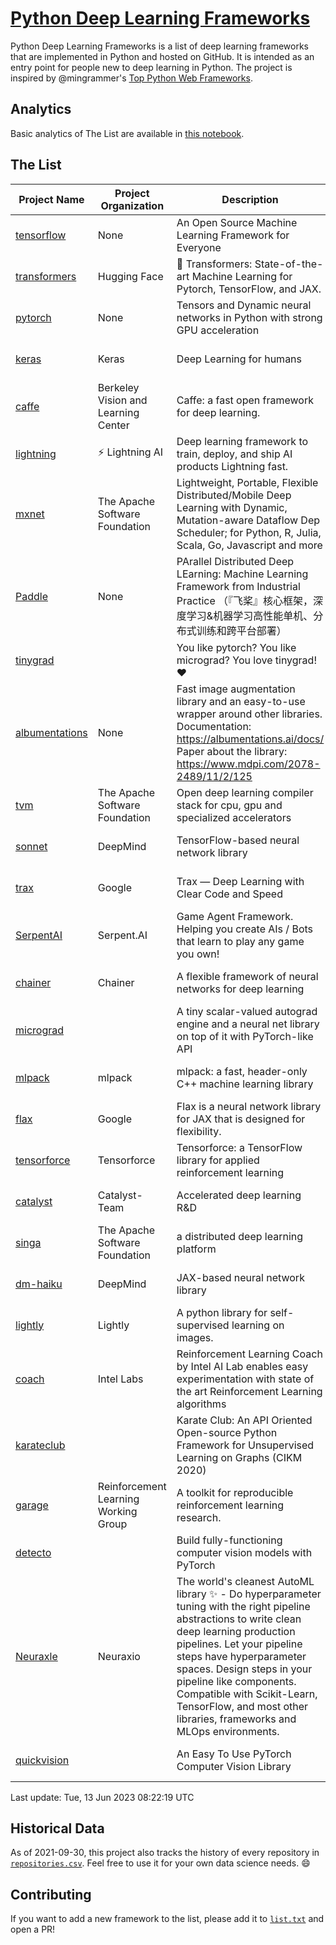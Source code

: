 # [Python Deep Learning Frameworks](https://www.github.com/shimst3r/python-deep-learning-frameworks)

Python Deep Learning Frameworks is a list of deep learning frameworks that are implemented in Python and hosted on GitHub. It is intended as an entry point for people new to deep learning in Python. The project is inspired by @mingrammer's [Top Python Web Frameworks](https://github.com/mingrammer/python-web-framework-stars).

## Analytics

Basic analytics of The List are available in [this notebook](./notebooks/development_over_time.ipynb).

## The List

| Project Name | Project Organization | Description | Stars | Forks | Open Issues | Last Commit |
| ------------ | -------------------- | ----------- | ----: | ----: | ----------: | ----------- |
| [tensorflow](https://tensorflow.org) | None | An Open Source Machine Learning Framework for Everyone | 175481 | 88446 | 2136 | 0 day(s) ago |
| [transformers](https://huggingface.co/transformers) | Hugging Face | 🤗 Transformers: State-of-the-art Machine Learning for Pytorch, TensorFlow, and JAX. | 103712 | 20920 | 764 | 0 day(s) ago |
| [pytorch](https://pytorch.org) | None | Tensors and Dynamic neural networks in Python with strong GPU acceleration | 67776 | 18572 | 12281 | 0 day(s) ago |
| [keras](http://keras.io/) | Keras | Deep Learning for humans | 58578 | 19356 | 386 | 0 day(s) ago |
| [caffe](http://caffe.berkeleyvision.org/) | Berkeley Vision and Learning Center | Caffe: a fast open framework for deep learning. | 33408 | 18994 | 1180 | 0 day(s) ago |
| [lightning](https://lightning.ai) | ⚡️ Lightning AI  | Deep learning framework to train, deploy, and ship AI products Lightning fast. | 23669 | 2930 | 704 | 0 day(s) ago |
| [mxnet](https://mxnet.apache.org) | The Apache Software Foundation | Lightweight, Portable, Flexible Distributed/Mobile Deep Learning with Dynamic, Mutation-aware Dataflow Dep Scheduler; for Python, R, Julia, Scala, Go, Javascript and more | 20433 | 6874 | 1997 | 0 day(s) ago |
| [Paddle](http://www.paddlepaddle.org/) | None | PArallel Distributed Deep LEarning: Machine Learning Framework from Industrial Practice （『飞桨』核心框架，深度学习&机器学习高性能单机、分布式训练和跨平台部署） | 20401 | 5193 | 2001 | 0 day(s) ago |
| [tinygrad](https://github.com/geohot/tinygrad) |  | You like pytorch? You like micrograd? You love tinygrad! ❤️  | 14000 | 1386 | 60 | 0 day(s) ago |
| [albumentations](https://albumentations.ai) | None | Fast image augmentation library and an easy-to-use wrapper around other libraries. Documentation:  https://albumentations.ai/docs/ Paper about the library: https://www.mdpi.com/2078-2489/11/2/125 | 12131 | 1517 | 367 | 0 day(s) ago |
| [tvm](https://tvm.apache.org/) | The Apache Software Foundation | Open deep learning compiler stack for cpu, gpu and specialized accelerators | 9855 | 3066 | 680 | 0 day(s) ago |
| [sonnet](https://sonnet.dev/) | DeepMind | TensorFlow-based neural network library | 9572 | 1360 | 34 | 1 day(s) ago |
| [trax](https://github.com/google/trax) | Google | Trax — Deep Learning with Clear Code and Speed | 7569 | 792 | 107 | 0 day(s) ago |
| [SerpentAI](http://serpent.ai) | Serpent.AI | Game Agent Framework. Helping you create AIs / Bots that learn to play any game you own! | 6511 | 771 | 2 | 1 day(s) ago |
| [chainer](https://chainer.org) | Chainer | A flexible framework of neural networks for deep learning | 5804 | 1390 | 12 | 2 day(s) ago |
| [micrograd](https://github.com/karpathy/micrograd) |  | A tiny scalar-valued autograd engine and a neural net library on top of it with PyTorch-like API | 5257 | 630 | 25 | 0 day(s) ago |
| [mlpack](https://www.mlpack.org/) | mlpack | mlpack: a fast, header-only C++ machine learning library | 4429 | 1503 | 31 | 0 day(s) ago |
| [flax](https://flax.readthedocs.io) | Google | Flax is a neural network library for JAX that is designed for flexibility. | 4397 | 507 | 154 | 0 day(s) ago |
| [tensorforce](https://github.com/tensorforce/tensorforce) | Tensorforce | Tensorforce: a TensorFlow library for applied reinforcement learning | 3238 | 542 | 35 | 1 day(s) ago |
| [catalyst](https://catalyst-team.com) | Catalyst-Team | Accelerated deep learning R&D | 3137 | 400 | 4 | 0 day(s) ago |
| [singa](https://github.com/apache/singa) | The Apache Software Foundation | a distributed deep learning platform | 2837 | 988 | 53 | 2 day(s) ago |
| [dm-haiku](https://dm-haiku.readthedocs.io) | DeepMind | JAX-based neural network library | 2509 | 211 | 100 | 0 day(s) ago |
| [lightly](https://docs.lightly.ai/self-supervised-learning/) | Lightly | A python library for self-supervised learning on images. | 2348 | 201 | 85 | 1 day(s) ago |
| [coach](https://intellabs.github.io/coach/) | Intel Labs | Reinforcement Learning Coach by Intel AI Lab enables easy experimentation with state of the art Reinforcement Learning algorithms | 2248 | 452 | 90 | 8 day(s) ago |
| [karateclub](https://karateclub.readthedocs.io) |  | Karate Club: An API Oriented Open-source Python Framework for Unsupervised Learning on Graphs (CIKM 2020) | 1913 | 231 | 4 | 4 day(s) ago |
| [garage](https://github.com/rlworkgroup/garage) | Reinforcement Learning Working Group | A toolkit for reproducible reinforcement learning research. | 1699 | 292 | 233 | 0 day(s) ago |
| [detecto](https://detecto.readthedocs.io/) |  | Build fully-functioning computer vision models with PyTorch | 593 | 105 | 44 | 6 day(s) ago |
| [Neuraxle](https://www.neuraxle.org/) | Neuraxio | The world's cleanest AutoML library ✨ - Do hyperparameter tuning with the right pipeline abstractions to write clean deep learning production pipelines. Let your pipeline steps have hyperparameter spaces. Design steps in your pipeline like components. Compatible with Scikit-Learn, TensorFlow, and most other libraries, frameworks and MLOps environments. | 569 | 59 | 38 | 1 day(s) ago |
| [quickvision](https://github.com/oke-aditya/quickvision) |  | An Easy To Use PyTorch Computer Vision Library | 50 | 5 | 19 | 27 day(s) ago |

Last update: Tue, 13 Jun 2023 08:22:19 UTC

## Historical Data

As of 2021-09-30, this project also tracks the history of every repository in [`repositories.csv`](./repositories.csv). Feel free to use it for your own data science needs. :smile:

## Contributing

If you want to add a new framework to the list, please add it to [`list.txt`](./python-deep-learning-frameworks/list.txt) and open a PR!